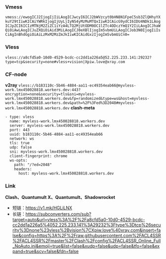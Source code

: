 ### Vmess
`vmess://ewogICJ2IjogIjIiLAogICJwcyI6ICJ2bWVzcyt0bHN8N1FpeC5sb3ZlQHhyYXkuY29tIiwKICAiYWRkIjogIjUyLjIyNS4yMzMuMTQxIiwKICAicG9ydCI6IDU4NDk1LAogICJpZCI6ICIzMTNjM2ZiZC1iYzA4LTQ2MjUtODM0OC1lZTc4ODczYmQ1Y2IiLAogICJhaWQiOiAwLAogICJuZXQiOiAid3MiLAogICJ0eXBlIjogIm5vbmUiLAogICJob3N0IjogIiIsCiAgInBhdGgiOiAiLzMxM2MzZmJkIiwKICAidGxzIjogIm5vbmUiCn0=`
### Vless
`vless://a8cfd5a0-10d0-4529-bcdc-cc2dd1a226a5@52.225.233.141:29232?type=tcp&security=none#vless+vision|Xpiw.love@xray.com`
### CF-node
**v2ray**
`vless://b183110c-5b46-4884-aa11-ec49354eab66@myvless-work.lmx450028818.workers.dev:443?encryption=none&security=tls&sni=myvless-work.lmx450028818.workers.dev&fp=randomized&type=ws&host=myvless-work.lmx450028818.workers.dev&path=%2F%3Fed%3D2048#myvless-work.lmx450028818.workers.dev`
**clash-meta**
```
- type: vless
  name: myvless-work.lmx450028818.workers.dev
  server: myvless-work.lmx450028818.workers.dev
  port: 443
  uuid: b183110c-5b46-4884-aa11-ec49354eab66
  network: ws
  tls: true
  udp: false
  sni: myvless-work.lmx450028818.workers.dev
  client-fingerprint: chrome
  ws-opts:
    path: "/?ed=2048"
    headers:
      host: myvless-work.lmx450028818.workers.dev
```


### Link
**Clash、Quantumult X、Quantumult、Shadowrocket**

- 短链：https://v1.mk/HGLiLNX
- 长链：https://subconverters.com/sub?target=auto&url=vless%3A%2F%2Fa8cfd5a0-10d0-4529-bcdc-cc2dd1a226a5%4052.225.233.141%3A29232%3Ftype%3Dtcp%26security%3Dnone%23vless%2Bvision%7CXpiw.love%40xray.com&insert=false&config=https%3A%2F%2Fraw.githubusercontent.com%2FACL4SSR%2FACL4SSR%2Fmaster%2FClash%2Fconfig%2FACL4SSR_Online_Full_NoAuto.ini&emoji=true&list=false&xudp=false&udp=false&tfo=false&expand=true&scv=false&fdn=false
